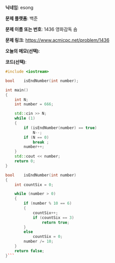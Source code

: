 **닉네임**: esong

**문제 플랫폼**: 백준

**문제 이름 또는 번호**: 1436 영화감독 숌

**문제 링크**: https://www.acmicpc.net/problem/1436

**오늘의 메모(선택)**:

**코드(선택)**:

```c++
#include <iostream>

bool	isEndNumber(int number);

int	main()
{
	int	N;
	int	number = 666;

	std::cin >> N;
	while (1)
	{
		if (isEndNumber(number) == true)
			N--;
		if (N == 0)
			break ;
		number++;
	}
	std::cout << number;
	return 0;
}

bool	isEndNumber(int number)
{
	int	countSix = 0;

	while (number > 0)
	{
		if (number % 10 == 6)
		{
			countSix++;
			if (countSix == 3)
				return true;
		}
		else
			countSix = 0;
		number /= 10;
	}
	return false;
}```